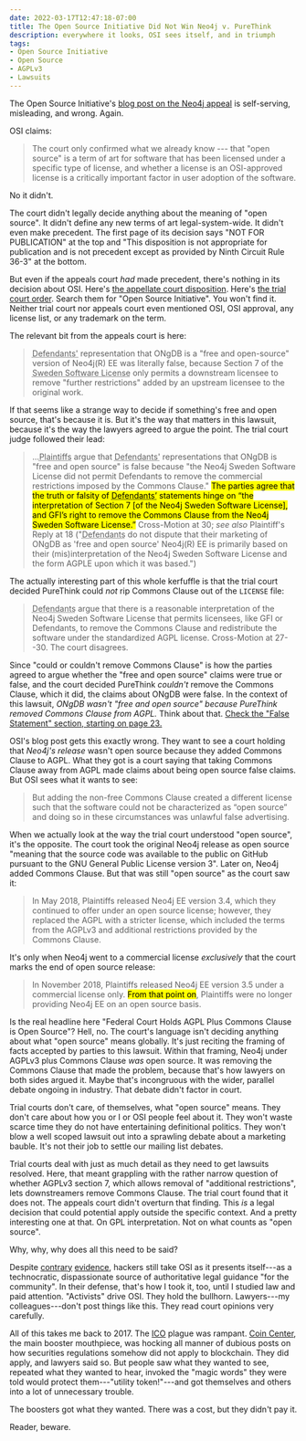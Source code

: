 ```yaml
---
date: 2022-03-17T12:47:18-07:00
title: The Open Source Initiative Did Not Win Neo4j v. PureThink
description: everywhere it looks, OSI sees itself, and in triumph
tags:
- Open Source Initiative
- Open Source
- AGPLv3
- Lawsuits
---
```


The Open Source Initiative's [blog post on the Neo4j appeal](https://opensource.org/court-affirms-its-false-advertising-to-claim-software-is-open-source-when-its-not) is self-serving, misleading, and wrong.  Again.

OSI claims:

> The court only confirmed what we already know --- that "open source" is a term of art for software that has been licensed under a specific type of license, and whether a license is an OSI-approved license is a critically important factor in user adoption of the software.

No it didn't.

The court didn't legally decide anything about the meaning of "open source".  It didn't define any new terms of art legal-system-wide.  It didn't even make precedent.  The first page of its decision says "NOT FOR PUBLICATION" at the top and "This disposition is not appropriate for publication and is not precedent except as provided by Ninth Circuit Rule 36-3" at the bottom.

But even if the appeals court _had_ made precedent, there's nothing in its decision about OSI. Here's [the appellate court disposition](/files/Neo4j-PureThink-Appeal.pdf).  Here's [the trial court order](/files/Neo4j-PureThink-Trial.pdf).  Search them for "Open Source Initiative".  You won't find it.  Neither trial court nor appeals court even mentioned OSI, OSI approval, any license list, or any trademark on the term.

The relevant bit from the appeals court is here:

> <abbr title="PureThink et al's">Defendants'</abbr> representation that ONgDB is a "free and open-source" version of Neo4j(R) EE was literally false, because Section 7 of the <abbr title="the trial court's name for Neo4j's combination of AGPLv3 and Commons Clause">Sweden Software License</abbr> only permits a downstream licensee to remove "further restrictions" added by an upstream licensee to the original work.

If that seems like a strange way to decide if something's free and open source, that's because it is.  But it's the way that matters in this lawsuit, because it's the way the lawyers agreed to argue the point.  The trial court judge followed their lead:

> ...<abbr title="Neo4j">Plaintiffs</abbr> argue that <abbr title="PureThink et al's">Defendants'</abbr> representations that ONgDB is "free and open source" is false because "the Neo4j Sweden Software License did not permit Defendants to remove the commercial restrictions imposed by the Commons Clause."  <mark>The parties agree that the truth or falsity of <abbr title="PureThink et al’s">Defendants’</abbr> statements hinge on “the interpretation of Section 7 [of the Neo4j Sweden Software License], and GFI’s right to remove the Commons Clause from the Neo4j Sweden Software License.”</mark>  Cross-Motion at 30; _see also_ Plaintiff's Reply at 18 ("<abbr title="PureThink et al">Defendants</abbr> do not dispute that their marketing of ONgDB as 'free and open source' Neo4j(R) EE is primarily based on their (mis)interpretation of the Neo4j Sweden Software License and the form AGPLE upon which it was based.")

The actually interesting part of this whole kerfuffle is that the trial court decided PureThink could _not_ rip Commons Clause out of the `LICENSE` file:

> <abbr title="PureThink et al">Defendants</abbr> argue that there is a reasonable interpretation of the Neo4j Sweden Software License that permits licensees, like GFI or Defendants, to remove the Commons Clause and redistribute the software under the standardized AGPL license.  Cross-Motion at 27--30.  The court disagrees.

Since "could or couldn't remove Commons Clause" is how the parties agreed to argue whether the "free and open source" claims were true or false, and the court decided PureThink _couldn't_ remove the Commons Clause, which it did, the claims about ONgDB were false.  In the context of this lawsuit, _ONgDB wasn't "free and open source" because PureThink removed Commons Clause from AGPL._  Think about that.  [Check the "False Statement" section, starting on page 23.](/files/Neo4j-PureThink-Trial.pdf)

OSI's blog post gets this exactly wrong.  They want to see a court holding that _Neo4j's release_ wasn't open source because they added Commons Clause to AGPL.  What they got is a court saying that taking Commons Clause away from AGPL made claims about being open source false claims.  But OSI sees what it wants to see:

> But adding the non-free Commons Clause created a different license such that the software could not be characterized as “open source” and doing so in these circumstances was unlawful false advertising.

When we actually look at the way the trial court understood "open source", it's the opposite.  The court took the original Neo4j release as open source "meaning that the source code was available to the public on GitHub pursuant to the GNU General Public License version 3".  Later on, Neo4j added Commons Clause.  But that was still "open source" as the court saw it:

> In May 2018, Plaintiffs released Neo4j EE version 3.4, which they continued to offer under an open source license; however, they replaced the AGPL with a stricter license, which included the terms from the AGPLv3 and additional restrictions provided by the Commons Clause.

It's only when Neo4j went to a commercial license _exclusively_ that the court marks the end of open source release:

> In November 2018, Plaintiffs released Neo4j EE version 3.5 under a commercial license only.  <mark>From that point on</mark>, Plaintiffs were no longer providing Neo4j EE on an open source basis.

Is the real headline here "Federal Court Holds AGPL Plus Commons Clause is Open Source"?  Hell, no.  The court's language isn't deciding anything about what "open source" means globally.  It's just reciting the framing of facts accepted by parties to this lawsuit.  Within that framing, Neo4j under AGPLv3 plus Commons Clause _was_ open source.  It was removing the Commons Clause that made the problem, because that's how lawyers on both sides argued it. Maybe that's incongruous with the wider, parallel debate ongoing in industry.  That debate didn't factor in court.

Trial courts don't care, of themselves, what "open source" means.  They don't care about how you or I or OSI people feel about it.  They won't waste scarce time they do not have entertaining definitional politics.  They won't blow a well scoped lawsuit out into a sprawling debate about a marketing bauble.  It's not their job to settle our mailing list debates.

Trial courts deal with just as much detail as they need to get lawsuits resolved.  Here, that meant grappling with the rather narrow question of whether AGPLv3 section 7, which allows removal of "additional restrictions", lets downstreamers remove Commons Clause.  The trial court found that it does not.  The appeals court didn't overturn that finding.  This _is_ a legal decision that could potential apply outside the specific context.  And a pretty interesting one at that.  On GPL interpretation.  Not on what counts as "open source".

Why, why, why does all this need to be said?

Despite [contrary](https://writing.kemitchell.com/2019/05/05/Rely-on-OSI.html) [evidence](https://writing.kemitchell.com/2019/04/23/OSD-wontfix.html), hackers still take OSI as it presents itself---as a technocratic, dispassionate source of authoritative legal guidance "for the community".  In their defense, that's how I took it, too, until I studied law and paid attention.  "Activists" drive OSI.  They hold the bullhorn.  Lawyers---my colleagues---don't post things like this.  They read court opinions very carefully.

All of this takes me back to 2017. The [ICO](https://en.wikipedia.org/wiki/Initial_coin_offering) plague was rampant. [Coin Center](https://coincenter.org), the main booster mouthpiece, was hocking all manner of dubious posts on how securities regulations somehow did not apply to blockchain.  They did apply, and lawyers said so.  But people saw what they wanted to see, repeated what they wanted to hear, invoked the "magic words" they were told would protect them---"utility token!"---and got themselves and others into a lot of unnecessary trouble.

The boosters got what they wanted.  There was a cost, but they didn't pay it.

Reader, beware.
